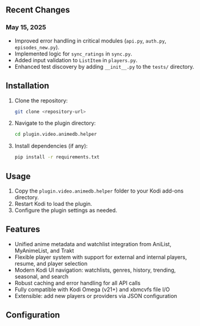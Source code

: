 ## Recent Changes

### May 15, 2025
- Improved error handling in critical modules (`api.py`, `auth.py`, `episodes_new.py`).
- Implemented logic for `sync_ratings` in `sync.py`.
- Added input validation to `ListItem` in `players.py`.
- Enhanced test discovery by adding `__init__.py` to the `tests/` directory.

## Installation

1. Clone the repository:
   ```bash
   git clone <repository-url>
   ```

2. Navigate to the plugin directory:
   ```bash
   cd plugin.video.animedb.helper
   ```

3. Install dependencies (if any):
   ```bash
   pip install -r requirements.txt
   ```

## Usage

1. Copy the `plugin.video.animedb.helper` folder to your Kodi add-ons directory.
2. Restart Kodi to load the plugin.
3. Configure the plugin settings as needed.

## Features

- Unified anime metadata and watchlist integration from AniList, MyAnimeList, and Trakt
- Flexible player system with support for external and internal players, resume, and player selection
- Modern Kodi UI navigation: watchlists, genres, history, trending, seasonal, and search
- Robust caching and error handling for all API calls
- Fully compatible with Kodi Omega (v21+) and xbmcvfs file I/O
- Extensible: add new players or providers via JSON configuration

## Configuration